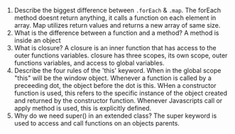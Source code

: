 1. Describe the biggest difference between `.forEach` & `.map`.
   The forEach method doesnt return anything, it calls a function on each element in array. Map utilizes return values and returns a new array of same size.
2. What is the difference between a function and a method?
   A method is inside an object
3. What is closure?
   A closure is an inner function that has access to the outer functions variables. closure has three scopes, its own scope, outer functions variables, and access to global variables.
4. Describe the four rules of the 'this' keyword.
   When in the global scope "this" will be the window object.
   Whenever a function is called by a preceeding dot, the object before the dot is this.
   WHen a constructor function is used, this refers to the specific instance of the object created and returned by the constructor function.
   Whenever Javascripts call or apply method is used, this is explicitly defined.
5. Why do we need super() in an extended class?
   The super keyword is used to access and call functions on an objects parents.
